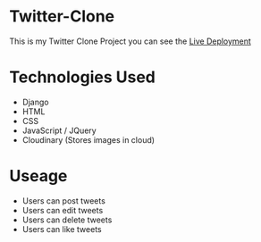 # Twitter-Clone
This is my Twitter Clone Project you can see the [Live Deployment](https://twitterclon123.herokuapp.com/)
# Technologies Used
 - Django
 - HTML
 - CSS
 - JavaScript / JQuery
 - Cloudinary (Stores images in cloud)
 # Useage
  - Users can post tweets
  - Users can edit tweets
  - Users can delete tweets
  - Users can like tweets
